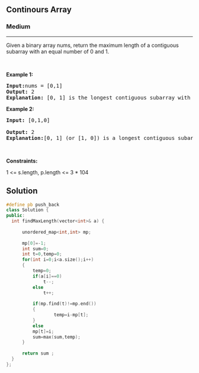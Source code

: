 <h2>Continours Array</h2>
<h3>Medium</h3><hr>
<div><p>Given a binary array nums, return the maximum length of a contiguous subarray with an equal number of 0 and 1.
</p>




<p>&nbsp;</p>
<p><strong>Example 1:</strong></p>

      
 
<pre><strong>Input:</strong>nums = [0,1]
<strong>Output:</strong> 2
<strong>Explanation:</strong> [0, 1] is the longest contiguous subarray with an equal number of 0 and 1.
</pre>

<p><strong>Example 2:</strong></p>

<pre><strong>Input:</strong> [0,1,0] 
     
<strong>Output:</strong> 2
<strong>Explanation:</strong>[0, 1] (or [1, 0]) is a longest contiguous subarray with equal number of 0 and 1.
</pre>

<p>&nbsp;</p>
<p><strong>Constraints:</strong></p>
1 <= s.length, p.length <= 3 * 104

  
  <h2> Solution </h2>
  
  ``` c++ 
#define pb push_back
class Solution {
public:
    int findMaxLength(vector<int>& a) {
      
        unordered_map<int,int> mp;
        
        mp[0]=-1;
        int sum=0;
        int t=0,temp=0;
        for(int i=0;i<a.size();i++)
        { 
            temp=0;
            if(a[i]==0)
                t--;
            else 
                t++;
            
            if(mp.find(t)!=mp.end())
            {
                    temp=i-mp[t];
            }
            else
            mp[t]=i;
            sum=max(sum,temp);
        }
            
        return sum ;    
    }
};  
  ```
</div>
